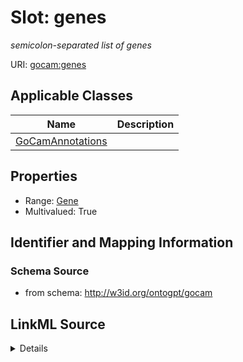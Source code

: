 # Slot: genes
_semicolon-separated list of genes_


URI: [gocam:genes](http://w3id.org/ontogpt/gocam/genes)



<!-- no inheritance hierarchy -->




## Applicable Classes

| Name | Description |
| --- | --- |
[GoCamAnnotations](GoCamAnnotations.md) | 






## Properties

* Range: [Gene](Gene.md)
* Multivalued: True








## Identifier and Mapping Information







### Schema Source


* from schema: http://w3id.org/ontogpt/gocam




## LinkML Source

<details>
```yaml
name: genes
description: semicolon-separated list of genes
from_schema: http://w3id.org/ontogpt/gocam
rank: 1000
multivalued: true
alias: genes
domain_of:
- GoCamAnnotations
range: Gene

```
</details>
